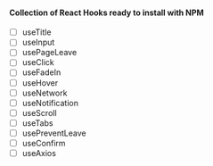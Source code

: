 

#### Collection of React Hooks ready to install with NPM
- [ ] useTitle
- [ ] useInput
- [ ] usePageLeave
- [ ] useClick
- [ ] useFadeIn
- [ ] useHover
- [ ] useNetwork
- [ ] useNotification
- [ ] useScroll
- [ ] useTabs
- [ ] usePreventLeave
- [ ] useConfirm
- [ ] useAxios